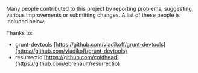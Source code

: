 Many people contributed to this project by reporting problems,
suggesting various improvements or submitting
changes. A list of these people is included below.

Thanks to:

* grunt-devtools [https://github.com/vladikoff/grunt-devtools](https://github.com/vladikoff/grunt-devtools)
* resurrectio [https://github.com/coldhead](https://github.com/ebrehault/resurrectio)
